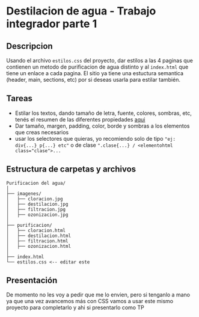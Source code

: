 # Destilacion de agua - Trabajo integrador parte 1

## Descripcion
Usando el archivo ```estilos.css``` del proyecto, dar estilos a las 4 paginas que contienen un metodo de purificacion de agua distinto y al ```index.html``` que tiene un enlace a cada pagina.
El sitio ya tiene una estuctura semantica (header, main, sections, etc) por si deseas usarla para estilar también.

## Tareas
- Estilar los textos, dando tamaño de letra, fuente, colores, sombras, etc, tenés el resumen de las diferentes propiedades [aqui](https://github.com/StarLogicSoftware/DesarrolloWeb-Junio2024/blob/main/CSS/Clase%2025-06/estilos.css)
- Dar tamaño, margen, padding, color, borde y sombras a los elementos que creas necesarios
- usar los selectores que quieras, yo recomiendo solo de tipo ```"ej: div{...} p{...} etc"``` o de clase ```".clase{...} / <elementohtml class="clase">...```

## Estructura de carpetas y archivos
```
Purificacion del agua/
│
├── imagenes/
│   ├── cloracion.jpg
│   ├── destilacion.jpg
│   ├── filtracion.jpg
│   ├── ozonizacion.jpg
│
├── purificacion/
│   ├── cloracion.html
│   ├── destilacion.html
│   ├── filtracion.html
│   ├── ozonizacion.html
│
├── index.html
└── estilos.css <-- editar este
```
## Presentación
De momento no les voy a pedir que me lo envien, pero si tenganlo a mano ya que una vez avancemos más con CSS vamos a usar este mismo proyecto para completarlo y ahi si presentarlo como TP